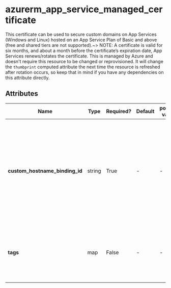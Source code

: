 # azurerm_app_service_managed_certificate

This certificate can be used to secure custom domains on App Services (Windows and Linux) hosted on an App Service Plan of Basic and above (free and shared tiers are not supported).~> NOTE: A certificate is valid for six months, and about a month before the certificate’s expiration date, App Services renews/rotates the certificate. This is managed by Azure and doesn't require this resource to be changed or reprovisioned. It will change the `thumbprint` computed attribute the next time the resource is refreshed after rotation occurs, so keep that in mind if you have any dependencies on this attribute directly.

## Attributes

| Name | Type | Required? | Default  | possible values | Description |
| ---- | ---- | --------- | -------- | ----------- | ----------- |
| **custom_hostname_binding_id** | string | True | -  |  -  | The ID of the App Service Custom Hostname Binding for the Certificate. Changing this forces a new App Service Managed Certificate to be created. | 
| **tags** | map | False | -  |  -  | A mapping of tags which should be assigned to the App Service Managed Certificate. | 

